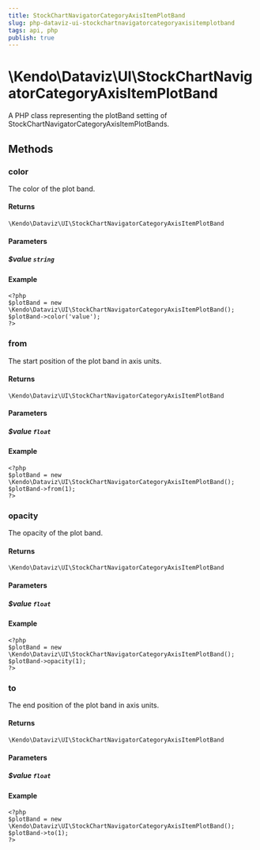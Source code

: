 ```yaml
---
title: StockChartNavigatorCategoryAxisItemPlotBand
slug: php-dataviz-ui-stockchartnavigatorcategoryaxisitemplotband
tags: api, php
publish: true
---
```


# \Kendo\Dataviz\UI\StockChartNavigatorCategoryAxisItemPlotBand

A PHP class representing the plotBand setting of StockChartNavigatorCategoryAxisItemPlotBands.


## Methods

### color
The color of the plot band.

#### Returns
`\Kendo\Dataviz\UI\StockChartNavigatorCategoryAxisItemPlotBand`

#### Parameters

##### $value `string`



#### Example 
    <?php
    $plotBand = new \Kendo\Dataviz\UI\StockChartNavigatorCategoryAxisItemPlotBand();
    $plotBand->color('value');
    ?>

### from
The start position of the plot band in axis units.

#### Returns
`\Kendo\Dataviz\UI\StockChartNavigatorCategoryAxisItemPlotBand`

#### Parameters

##### $value `float`



#### Example 
    <?php
    $plotBand = new \Kendo\Dataviz\UI\StockChartNavigatorCategoryAxisItemPlotBand();
    $plotBand->from(1);
    ?>

### opacity
The opacity of the plot band.

#### Returns
`\Kendo\Dataviz\UI\StockChartNavigatorCategoryAxisItemPlotBand`

#### Parameters

##### $value `float`



#### Example 
    <?php
    $plotBand = new \Kendo\Dataviz\UI\StockChartNavigatorCategoryAxisItemPlotBand();
    $plotBand->opacity(1);
    ?>

### to
The end position of the plot band in axis units.

#### Returns
`\Kendo\Dataviz\UI\StockChartNavigatorCategoryAxisItemPlotBand`

#### Parameters

##### $value `float`



#### Example 
    <?php
    $plotBand = new \Kendo\Dataviz\UI\StockChartNavigatorCategoryAxisItemPlotBand();
    $plotBand->to(1);
    ?>

